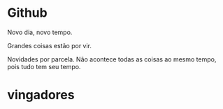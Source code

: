 # Github

Novo dia, novo tempo.

Grandes coisas estão por vir.


Novidades por parcela.
Não acontece todas as coisas ao mesmo tempo, pois tudo tem seu tempo.

# vingadores
